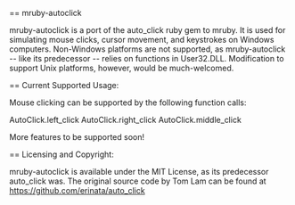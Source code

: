 == mruby-autoclick

mruby-autoclick is a port of the auto_click ruby gem to mruby. It is used for simulating mouse clicks, cursor movement, and keystrokes on Windows computers. Non-Windows platforms are not supported, as mruby-autoclick -- like its predecessor -- relies on functions in User32.DLL. Modification to support Unix platforms, however, would be much-welcomed.

== Current Supported Usage:

Mouse clicking can be supported by the following function calls:

  AutoClick.left_click
  AutoClick.right_click
  AutoClick.middle_click

More features to be supported soon!

== Licensing and Copyright:

mruby-autoclick is available under the MIT License, as its predecessor auto_click was. The original source code by Tom Lam can be found at https://github.com/erinata/auto_click
